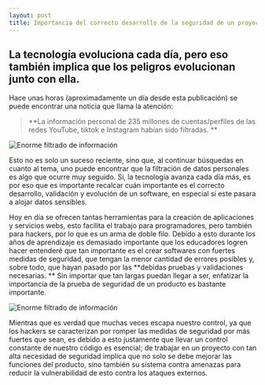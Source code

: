 ```yaml
---
layout: post
title: Importancia del correcto desarrollo de la seguridad de un proyecto en la actualidad
---
```

## La tecnología evoluciona cada día, pero eso también implica que los peligros evolucionan junto con ella.
Hace unas horas (aproximadamente un día desde esta publicación) se puede encontrar una noticia que llama la atención: 
>**La información personal de 235 millones de cuentas/perfiles de las redes YouTube, tiktok e Instagram habían sido filtradas. ** 

![Enorme filtrado de información](https://www.adslzone.net/app/uploads-adslzone.net/2020/08/instagram-tiktok-youtube-filtracion-datos-930x487.jpg)

Esto no es solo un suceso reciente, sino que, al continuar búsquedas en cuanto al tema, uno puede encontrar que la filtración de datos personales es algo que ocurre muy seguido. Si, la tecnología avanza cada día más, es por eso que es importante recalcar cuán importante es el correcto desarrollo, validación y evolución de un software, en especial si este pasara a alojar datos sensibles.

Hoy en día se ofrecen tantas herramientas para la creación de aplicaciones y servicios webs, esto facilita el trabajo para programadores, pero también para hackers, por lo que es un arma de doble filo. Debido a esto durante los años de aprendizaje es demasiado importante que los educadores logren hacer entenderé que tan importante es el crear softwares con fuertes medidas de seguridad, que tengan la menor cantidad de errores posibles y, sobre todo, que hayan pasado por las **debidas pruebas y validaciones necesarias. ** Sin importar que tan largas puedan llegar a ser, enfatizar la importancia de la prueba de seguridad de un producto es bastante importante.

![Enorme filtrado de información](https://www.itsitio.com/wp-content/uploads/2019/06/50605-780x405.jpg)

Mientras que es verdad que muchas veces escapa nuestro control, ya que los hackers se caracterizan por romper las medidas de seguridad por más fuertes que sean, es debido a esto justamente que llevar un control constante de nuestro código es esencial; de trabajar en un proyecto con tan alta necesidad de seguridad implica que no solo se debe mejorar las funciones del producto, sino también su sistema contra amenazas para reducir la vulnerabilidad de esto contra los ataques externos.
